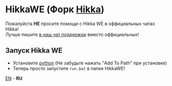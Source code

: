 # HikkaWE (Форк [Hikka](https://github.com/hikariatama/hikka))

Пожалуйста **НЕ** просите помощи с Hikka WE в оффициальных чатах Hikka!  
Лучше пишите [в наш чат поддержки](https://t.me/hikkawe_support) вместо оффициальных!

## Запуск Hikka WE
* Установите [python](https://python.org) (Не забудьте нажать "Add To Path" при установке)
* Теперь просто запустите `run.bat` в папке HikkaWE!


[EN](README.md) - **RU**
